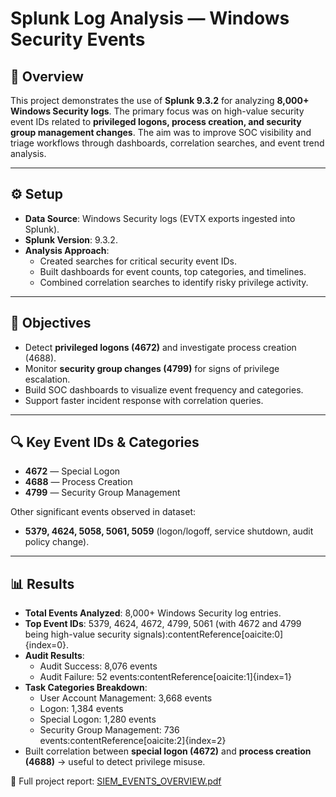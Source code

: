 # Splunk Log Analysis — Windows Security Events

## 📌 Overview
This project demonstrates the use of **Splunk 9.3.2** for analyzing **8,000+ Windows Security logs**. The primary focus was on high-value security event IDs related to **privileged logons, process creation, and security group management changes**. The aim was to improve SOC visibility and triage workflows through dashboards, correlation searches, and event trend analysis.

---

## ⚙️ Setup
- **Data Source**: Windows Security logs (EVTX exports ingested into Splunk).
- **Splunk Version**: 9.3.2.
- **Analysis Approach**:
  - Created searches for critical security event IDs.
  - Built dashboards for event counts, top categories, and timelines.
  - Combined correlation searches to identify risky privilege activity.

---

## 🎯 Objectives
- Detect **privileged logons (4672)** and investigate process creation (4688).  
- Monitor **security group changes (4799)** for signs of privilege escalation.  
- Build SOC dashboards to visualize event frequency and categories.  
- Support faster incident response with correlation queries.  

---

## 🔍 Key Event IDs & Categories
- **4672** — Special Logon  
- **4688** — Process Creation  
- **4799** — Security Group Management  

Other significant events observed in dataset:  
- **5379, 4624, 5058, 5061, 5059** (logon/logoff, service shutdown, audit policy change).  

---

## 📊 Results
- **Total Events Analyzed**: 8,000+ Windows Security log entries.  
- **Top Event IDs**: 5379, 4624, 4672, 4799, 5061 (with 4672 and 4799 being high-value security signals):contentReference[oaicite:0]{index=0}.  
- **Audit Results**:  
  - Audit Success: 8,076 events  
  - Audit Failure: 52 events:contentReference[oaicite:1]{index=1}  
- **Task Categories Breakdown**:  
  - User Account Management: 3,668 events  
  - Logon: 1,384 events  
  - Special Logon: 1,280 events  
  - Security Group Management: 736 events:contentReference[oaicite:2]{index=2}  
- Built correlation between **special logon (4672)** and **process creation (4688)** → useful to detect privilege misuse.

📄 Full project report: [SIEM_EVENTS_OVERVIEW.pdf](docs/SIEM_EVENTS_OVERVIEW.pdf)
